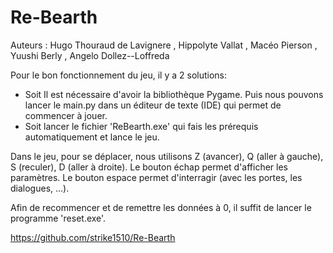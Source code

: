 # Re-Bearth

Auteurs : Hugo Thouraud de Lavignere , Hippolyte Vallat , Macéo Pierson , Yuushi Berly , Angelo Dollez--Loffreda

Pour le bon fonctionnement du jeu, il y a 2 solutions: 
  - Soit Il est nécessaire d'avoir la bibliothèque Pygame. Puis nous pouvons lancer le main.py dans un éditeur de texte (IDE) qui permet de commencer à jouer.
  - Soit lancer le fichier 'ReBearth.exe' qui fais les prérequis automatiquement et lance le jeu.

Dans le jeu, pour se déplacer, nous utilisons Z (avancer), Q (aller à gauche), S (reculer), D (aller à droite). Le bouton échap permet d'afficher les paramètres. Le bouton espace permet d'interragir (avec les portes, les dialogues, ...).

Afin de recommencer et de remettre les données à 0, il suffit de lancer le programme 'reset.exe'.

https://github.com/strike1510/Re-Bearth